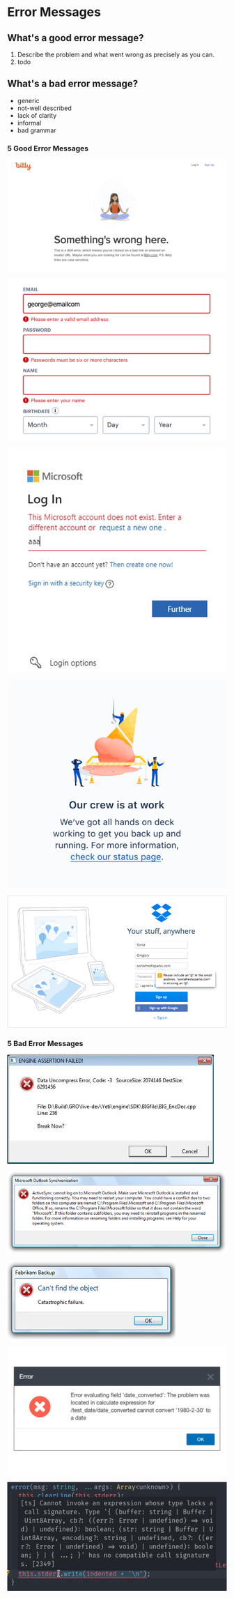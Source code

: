 # Error Messages

## What's a good error message?

1. Describe the problem and what went wrong as precisely as you can.
2. todo

## What's a bad error message?

- generic
- not-well described
- lack of clarity
- informal
- bad grammar

### 5 Good Error Messages

![alt text](./images/gooderror1.png)

![alt text](./images/gooderror2.png)

![alt text](./images/gooderror3.png)

![alt text](./images/gooderror4.png)

![alt text](./images/gooderror5.png)

### 5 Bad Error Messages

![alt text](./images/baderror4.png)

![alt text](./images/baderror1.png)

![alt text](./images/baderror2.png)

![alt text](./images/baderror3.png)

![alt text](./images/baderror5.png)



